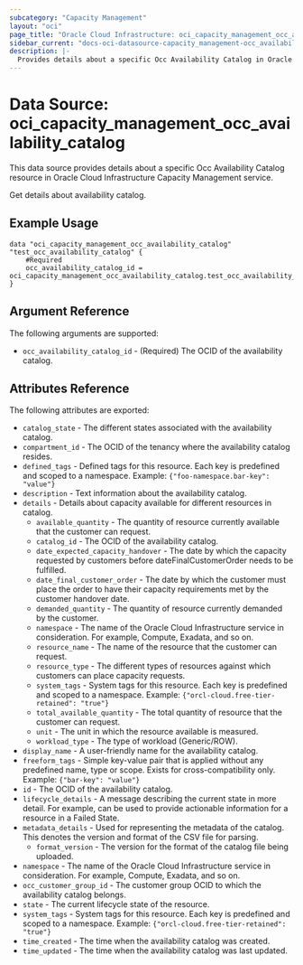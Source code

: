 ```yaml
---
subcategory: "Capacity Management"
layout: "oci"
page_title: "Oracle Cloud Infrastructure: oci_capacity_management_occ_availability_catalog"
sidebar_current: "docs-oci-datasource-capacity_management-occ_availability_catalog"
description: |-
  Provides details about a specific Occ Availability Catalog in Oracle Cloud Infrastructure Capacity Management service
---
```


# Data Source: oci_capacity_management_occ_availability_catalog
This data source provides details about a specific Occ Availability Catalog resource in Oracle Cloud Infrastructure Capacity Management service.

Get details about availability catalog.

## Example Usage

```hcl
data "oci_capacity_management_occ_availability_catalog" "test_occ_availability_catalog" {
	#Required
	occ_availability_catalog_id = oci_capacity_management_occ_availability_catalog.test_occ_availability_catalog.id
}
```

## Argument Reference

The following arguments are supported:

* `occ_availability_catalog_id` - (Required) The OCID of the availability catalog.


## Attributes Reference

The following attributes are exported:

* `catalog_state` - The different states associated with the availability catalog.
* `compartment_id` - The OCID of the tenancy where the availability catalog resides.
* `defined_tags` - Defined tags for this resource. Each key is predefined and scoped to a namespace. Example: `{"foo-namespace.bar-key": "value"}` 
* `description` - Text information about the availability catalog.
* `details` - Details about capacity available for different resources in catalog.
	* `available_quantity` - The quantity of resource currently available that the customer can request.
	* `catalog_id` - The OCID of the availability catalog.
	* `date_expected_capacity_handover` - The date by which the capacity requested by customers before dateFinalCustomerOrder needs to be fulfilled.
	* `date_final_customer_order` - The date by which the customer must place the order to have their capacity requirements met by the customer handover date.
	* `demanded_quantity` - The quantity of resource currently demanded by the customer.
	* `namespace` - The name of the Oracle Cloud Infrastructure service in consideration. For example, Compute, Exadata, and so on. 
	* `resource_name` - The name of the resource that the customer can request.
	* `resource_type` - The different types of resources against which customers can place capacity requests.
	* `system_tags` - System tags for this resource. Each key is predefined and scoped to a namespace. Example: `{"orcl-cloud.free-tier-retained": "true"}` 
	* `total_available_quantity` - The total quantity of resource that the customer can request.
	* `unit` - The unit in which the resource available is measured.
	* `workload_type` - The type of workload (Generic/ROW).
* `display_name` - A user-friendly name for the availability catalog.
* `freeform_tags` - Simple key-value pair that is applied without any predefined name, type or scope. Exists for cross-compatibility only. Example: `{"bar-key": "value"}` 
* `id` - The OCID of the availability catalog.
* `lifecycle_details` - A message describing the current state in more detail. For example, can be used to provide actionable information for a resource in a Failed State.
* `metadata_details` - Used for representing the metadata of the catalog. This denotes the version and format of the CSV file for parsing.
	* `format_version` - The version for the format of the catalog file being uploaded.
* `namespace` - The name of the Oracle Cloud Infrastructure service in consideration. For example, Compute, Exadata, and so on. 
* `occ_customer_group_id` - The customer group OCID to which the availability catalog belongs.
* `state` - The current lifecycle state of the resource.
* `system_tags` - System tags for this resource. Each key is predefined and scoped to a namespace. Example: `{"orcl-cloud.free-tier-retained": "true"}` 
* `time_created` - The time when the availability catalog was created.
* `time_updated` - The time when the availability catalog was last updated.

